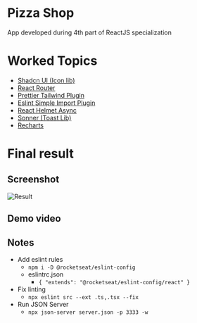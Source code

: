 # Pizza Shop

App developed during 4th part of ReactJS specialization

# Worked Topics
- [Shadcn UI (Icon lib)](https://ui.shadcn.com/docs)
- [React Router](https://reactrouter.com/en/main/start/tutorial)
- [Prettier Tailwind Plugin](https://github.com/tailwindlabs/prettier-plugin-tailwindcss)
- [Eslint Simple Import Plugin](https://github.com/lydell/eslint-plugin-simple-import-sort)
- [React Helmet Async](https://github.com/staylor/react-helmet-async)
- [Sonner (Toast Lib)](https://sonner.emilkowal.ski/)
- [Recharts](https://recharts.org/en-US/)

# Final result

## Screenshot
![Result](/classes/04-pizza-shop/result.png "Final result")

## Demo video


## Notes
- Add eslint rules
  - `npm i -D @rocketseat/eslint-config`
  - eslintrc.json 
    - `{
        "extends": "@rocketseat/eslint-config/react"
      }`
- Fix linting 
  - `npx eslint src --ext .ts,.tsx --fix`
- Run JSON Server
  - `npx json-server server.json -p 3333 -w`
